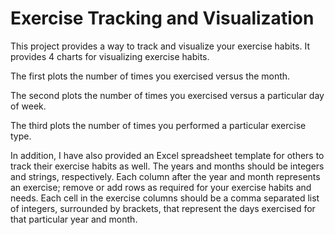 # Exercise Tracking and Visualization

This project provides a way to track and visualize your exercise habits. It provides 4 charts for visualizing exercise habits.

The first plots the number of times you exercised versus the month.

The second plots the number of times you exercised versus a particular day of week.

The third plots the number of times you performed a particular exercise type.


In addition, I have also provided an Excel spreadsheet template for others to track their exercise habits as well. The years and months should be integers and strings, respectively. Each column after the year and month represents an exercise; remove or add  rows as required for your exercise habits and needs. Each cell in the exercise columns should be a comma separated list of integers, surrounded by brackets, that represent the days exercised for that particular year and month.
